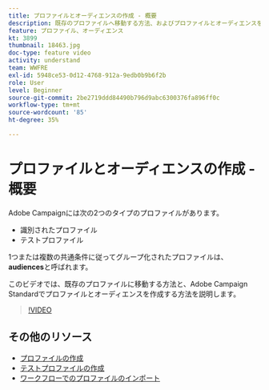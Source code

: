 ```yaml
---
title: プロファイルとオーディエンスの作成 - 概要
description: 既存のプロファイルへ移動する方法、およびプロファイルとオーディエンスを作成する方法について説明します。
feature: プロファイル、オーディエンス
kt: 3899
thumbnail: 18463.jpg
doc-type: feature video
activity: understand
team: WWFRE
exl-id: 5948ce53-0d12-4768-912a-9edb0b9b6f2b
role: User
level: Beginner
source-git-commit: 2be2719ddd84490b796d9abc6300376fa896ff0c
workflow-type: tm+mt
source-wordcount: '85'
ht-degree: 35%

---
```


# プロファイルとオーディエンスの作成 - 概要

Adobe Campaignには次の2つのタイプのプロファイルがあります。

* 識別されたプロファイル
* テストプロファイル

1つまたは複数の共通条件に従ってグループ化されたプロファイルは、**audiences**&#x200B;と呼ばれます。

このビデオでは、既存のプロファイルに移動する方法と、Adobe Campaign Standardでプロファイルとオーディエンスを作成する方法を説明します。

>[!VIDEO](https://video.tv.adobe.com/v/18463/?quality=12)

## その他のリソース

* [プロファイルの作成](/help/profiles-and-audiences/creating-a-profile.md)
* [テストプロファイルの作成](/help/profiles-and-audiences/test-profiles.md)
* [ワークフローでのプロファイルのインポート](/help/managing-processes-and-data/importing-profiles.md)
